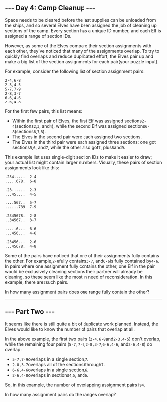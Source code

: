 --- Day 4: Camp Cleanup ---
---------------------------

Space needs to be cleared before the last supplies can be unloaded from the ships, and so several Elves have been assigned the job of cleaning up sections of the camp. Every
section has a unique ID number, and each Elf is assigned a range of section IDs.

However, as some of the Elves compare their section assignments with each other, they've noticed that many of the assignments overlap. To try to quickly find overlaps and reduce
duplicated effort, the Elves pair up and make a big list of the section assignments for each pair(your puzzle input).

For example, consider the following list of section assignment pairs:

```
2-4,6-8
2-3,4-5
5-7,7-9
2-8,3-7
6-6,4-6
2-6,4-8

```

For the first few pairs, this list means:

- Within the first pair of Elves, the first Elf was assigned sections`2-4`(sections`2`,`3`, and`4`), while the second Elf was assigned sections`6-8`(sections`6`,`7`,`8`).
- The Elves in the second pair were each assigned two sections.
- The Elves in the third pair were each assigned three sections: one got sections`5`,`6`, and`7`, while the other also got`7`, plus`8`and`9`.

This example list uses single-digit section IDs to make it easier to draw; your actual list might contain larger numbers. Visually, these pairs of section assignments look like
this:

```
.234.....  2-4
.....678.  6-8

.23......  2-3
...45....  4-5

....567..  5-7
......789  7-9

.2345678.  2-8
..34567..  3-7

.....6...  6-6
...456...  4-6

.23456...  2-6
...45678.  4-8

```

Some of the pairs have noticed that one of their assignments fully contains the other. For example,`2-8`fully contains`3-7`, and`6-6`is fully contained by`4-6`. In pairs where one
assignment fully contains the other, one Elf in the pair would be exclusively cleaning sections their partner will already be cleaning, so these seem like the most in need of
reconsideration. In this example, there are`2`such pairs.

In how many assignment pairs does one range fully contain the other?

----------------------------------------------------------------------------

--- Part Two ---
----------------

It seems like there is still quite a bit of duplicate work planned. Instead, the Elves would like to know the number of pairs that overlap at all.

In the above example, the first two pairs (`2-4,6-8`and`2-3,4-5`) don't overlap, while the remaining four pairs (`5-7,7-9`,`2-8,3-7`,`6-6,4-6`, and`2-6,4-8`) do overlap:

- `5-7,7-9`overlaps in a single section,`7`.
- `2-8,3-7`overlaps all of the sections`3`through`7`.
- `6-6,4-6`overlaps in a single section,`6`.
- `2-6,4-8`overlaps in sections`4`,`5`, and`6`.

So, in this example, the number of overlapping assignment pairs is`4`.

In how many assignment pairs do the ranges overlap?
